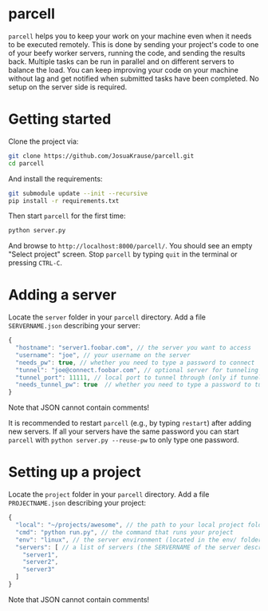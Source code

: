 # parcell

`parcell` helps you to keep your work on your machine even when it needs to be
executed remotely. This is done by sending your project's code to one of your
beefy worker servers, running the code, and sending the results back. Multiple
tasks can be run in parallel and on different servers to balance the load. You
can keep improving your code on your machine without lag and get notified when
submitted tasks have been completed. No setup on the server side is required.

# Getting started

Clone the project via:

```bash
git clone https://github.com/JosuaKrause/parcell.git
cd parcell
```

And install the requirements:

```bash
git submodule update --init --recursive
pip install -r requirements.txt
```

Then start `parcell` for the first time:

```bash
python server.py
```

And browse to `http://localhost:8000/parcell/`.
You should see an empty "Select project" screen.
Stop `parcell` by typing `quit` in the terminal or pressing `CTRL-C`.

# Adding a server

Locate the `server` folder in your `parcell` directory.
Add a file `SERVERNAME.json` describing your server:

```javascript
{
  "hostname": "server1.foobar.com", // the server you want to access
  "username": "joe", // your username on the server
  "needs_pw": true, // whether you need to type a password to connect
  "tunnel": "joe@connect.foobar.com", // optional server for tunneling the connection
  "tunnel_port": 11111, // local port to tunnel through (only if tunneling) -- must be unique for each server
  "needs_tunnel_pw": true  // whether you need to type a password to tunnel (only if tunneling)
}
```
Note that JSON cannot contain comments!

It is recommended to restart `parcell` (e.g., by typing `restart`) after adding
new servers. If all your servers have the same password you can start `parcell`
with `python server.py --reuse-pw` to only type one password.

# Setting up a project

Locate the `project` folder in your `parcell` directory.
Add a file `PROJECTNAME.json` describing your project:

```javascript
{
  "local": "~/projects/awesome", // the path to your local project folder (note that all contents of this folder and subfolders will be copied onto the server)
  "cmd": "python run.py", // the command that runs your project
  "env": "linux", // the server environment (located in the env/ folder)
  "servers": [ // a list of servers (the SERVERNAME of the server description)
    "server1",
    "server2",
    "server3"
  ]
}
```
Note that JSON cannot contain comments!
